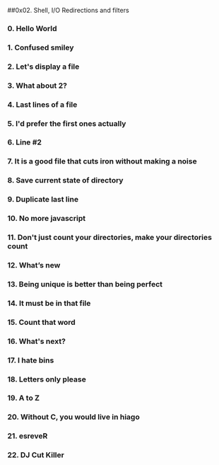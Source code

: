 ##0x02. Shell, I/O Redirections and filters
### 0. Hello World
### 1. Confused smiley
### 2. Let's display a file
### 3. What about 2?
### 4. Last lines of a file
### 5. I'd prefer the first ones actually
### 6. Line #2
### 7. It is a good file that cuts iron without making a noise
### 8. Save current state of directory
### 9. Duplicate last line
### 10. No more javascript
### 11. Don't just count your directories, make your directories count
### 12. What’s new
### 13. Being unique is better than being perfect
### 14. It must be in that file
### 15. Count that word
### 16. What's next?
### 17. I hate bins
### 18. Letters only please
### 19. A to Z
### 20. Without C, you would live in hiago
### 21. esreveR
### 22. DJ Cut Killer
